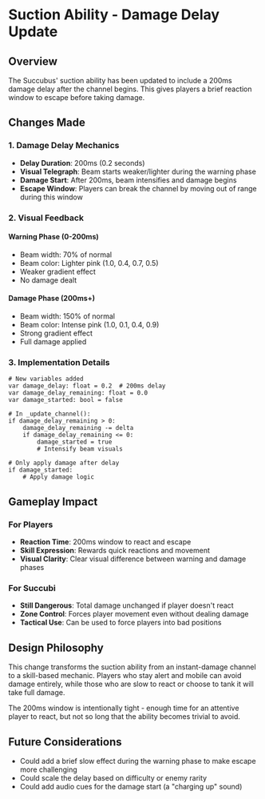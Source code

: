 # Suction Ability - Damage Delay Update

## Overview
The Succubus' suction ability has been updated to include a 200ms damage delay after the channel begins. This gives players a brief reaction window to escape before taking damage.

## Changes Made

### 1. Damage Delay Mechanics
- **Delay Duration**: 200ms (0.2 seconds)
- **Visual Telegraph**: Beam starts weaker/lighter during the warning phase
- **Damage Start**: After 200ms, beam intensifies and damage begins
- **Escape Window**: Players can break the channel by moving out of range during this window

### 2. Visual Feedback

#### Warning Phase (0-200ms)
- Beam width: 70% of normal
- Beam color: Lighter pink (1.0, 0.4, 0.7, 0.5)
- Weaker gradient effect
- No damage dealt

#### Damage Phase (200ms+)
- Beam width: 150% of normal
- Beam color: Intense pink (1.0, 0.1, 0.4, 0.9)
- Strong gradient effect
- Full damage applied

### 3. Implementation Details

```gdscript
# New variables added
var damage_delay: float = 0.2  # 200ms delay
var damage_delay_remaining: float = 0.0
var damage_started: bool = false

# In _update_channel():
if damage_delay_remaining > 0:
    damage_delay_remaining -= delta
    if damage_delay_remaining <= 0:
        damage_started = true
        # Intensify beam visuals
        
# Only apply damage after delay
if damage_started:
    # Apply damage logic
```

## Gameplay Impact

### For Players
- **Reaction Time**: 200ms window to react and escape
- **Skill Expression**: Rewards quick reactions and movement
- **Visual Clarity**: Clear visual difference between warning and damage phases

### For Succubi
- **Still Dangerous**: Total damage unchanged if player doesn't react
- **Zone Control**: Forces player movement even without dealing damage
- **Tactical Use**: Can be used to force players into bad positions

## Design Philosophy
This change transforms the suction ability from an instant-damage channel to a skill-based mechanic. Players who stay alert and mobile can avoid damage entirely, while those who are slow to react or choose to tank it will take full damage.

The 200ms window is intentionally tight - enough time for an attentive player to react, but not so long that the ability becomes trivial to avoid.

## Future Considerations
- Could add a brief slow effect during the warning phase to make escape more challenging
- Could scale the delay based on difficulty or enemy rarity
- Could add audio cues for the damage start (a "charging up" sound)
